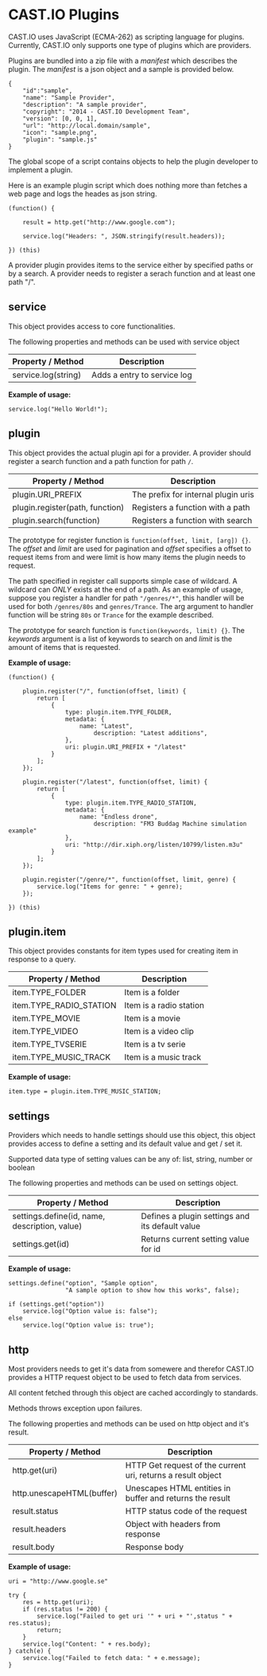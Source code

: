 CAST.IO Plugins
===============

CAST.IO uses JavaScript (ECMA-262) as scripting language for
plugins. Currently, CAST.IO only supports one type of plugins which
are providers.

Plugins are bundled into a zip file with a _manifest_ which describes
the plugin. The _manifest_ is a json object and a sample is provided
below.

	{
		"id":"sample",
		"name": "Sample Provider",
		"description": "A sample provider",
		"copyright": "2014 - CAST.IO Development Team",
		"version": [0, 0, 1],
		"url": "http://local.domain/sample",
		"icon": "sample.png",
		"plugin": "sample.js"
	}

The global scope of a script contains objects to help the plugin
developer to implement a plugin.

Here is an example plugin script which does nothing more than fetches
a web page and logs the heades as json string.

	(function() {

	    result = http.get("http://www.google.com");

	    service.log("Headers: ", JSON.stringify(result.headers));

	}) (this)


A provider plugin provides items to the service either by specified
paths or by a search. A provider needs to register a serach function
and at least one path "/".


## service

This object provides access to core functionalities.

The following properties and methods can be used with service object

| Property / Method   | Description                 |
|---------------------|-----------------------------|
| service.log(string) | Adds a entry to service log |

**Example of usage:**

	service.log("Hello World!");


## plugin

This object provides the actual plugin api for a provider. A provider
should register a search function and a path function for path `/`.

| Property / Method               | Description                           |
|---------------------------------|---------------------------------------|
| plugin.URI_PREFIX               | The prefix for internal plugin uris   |
| plugin.register(path, function) | Registers a function with a path      |
| plugin.search(function)         | Registers a function with search      |


The prototype for register function is `function(offset, limit, [arg])
{}`. The _offset_ and _limit_ are used for pagination and _offset_
specifies a offset to request items from and were limit is how many
items the plugin needs to request.

The path specified in register call supports simple case of
wildcard. A wildcard can _ONLY_ exists at the end of a path. As an
example of usage, suppose you register a handler for path
`"/genres/*"`, this handler will be used for both `/genres/80s` and
`genres/Trance`. The arg argument to handler function will be string
`80s` or `Trance` for the example described.

The prototype for search function is `function(keywords, limit)
{}`. The _keywords_ argument is a list of keywords to search on and
_limit_ is the amount of items that is requested.

**Example of usage:**

	(function() {

	    plugin.register("/", function(offset, limit) {
			return [
				{
					type: plugin.item.TYPE_FOLDER,
					metadata: {
						name: "Latest",
							description: "Latest additions",
	                },
					uri: plugin.URI_PREFIX + "/latest"
				}
			];
		});

		plugin.register("/latest", function(offset, limit) {
			return [
				{
					type: plugin.item.TYPE_RADIO_STATION,
					metadata: {
						name: "Endless drone",
							description: "FM3 Buddag Machine simulation example"
	                },
					uri: "http://dir.xiph.org/listen/10799/listen.m3u"
				}
			];
		});

        plugin.register("/genre/*", function(offset, limit, genre) {
		    service.log("Items for genre: " + genre);
		});

	}) (this)


## plugin.item

This object provides constants for item types used for creating item
in response to a query.

| Property / Method       | Description             |
|-------------------------|-------------------------|
| item.TYPE_FOLDER        | Item is a folder        |
| item.TYPE_RADIO_STATION | Item is a radio station |
| item.TYPE_MOVIE         | Item is a movie         |
| item.TYPE_VIDEO         | Item is a video clip    |
| item.TYPE_TVSERIE       | Item is a tv serie      |
| item.TYPE_MUSIC_TRACK   | Item is a music track   |

**Example of usage:**

    item.type = plugin.item.TYPE_MUSIC_STATION;


## settings

Providers which needs to handle settings should use this object, this
object provides access to define a setting and its default value and
get / set it.

Supported data type of setting values can be any of: list, string,
number or boolean

The following properties and methods can be used on settings object.

| Property / Method                             | Description                                     |
|-----------------------------------------------|-------------------------------------------------|
| settings.define(id, name, description, value) | Defines a plugin settings and its default value |
| settings.get(id)                              | Returns current setting value for id            |


**Example of usage:**

	settings.define("option", "Sample option",
	                "A sample option to show how this works", false);

	if (settings.get("option"))
		service.log("Option value is: false");
	else
		service.log("Option value is: true");


## http

Most providers needs to get it's data from somewere and therefor
CAST.IO provides a HTTP request object to be used to fetch data from
services.

All content fetched through this object are cached accordingly to
standards.

Methods throws exception upon failures.

The following properties and methods can be used on http object and
it's result.

| Property / Method         | Description                                                  |
|---------------------------|--------------------------------------------------------------|
| http.get(uri)             | HTTP Get request of the current uri, returns a result object |
| http.unescapeHTML(buffer) | Unescapes HTML entities in buffer and returns the result     |
| result.status             | HTTP status code of the request                              |
| result.headers            | Object with headers from response                            |
| result.body               | Response body                                                |


**Example of usage:**

	uri = "http://www.google.se"

	try {
		res = http.get(uri);
		if (res.status != 200) {
			service.log("Failed to get uri '" + uri + "',status " + res.status);
			return;
	    }
		service.log("Content: " + res.body);
	} catch(e) {
		service.log("Failed to fetch data: " + e.message);
	}
